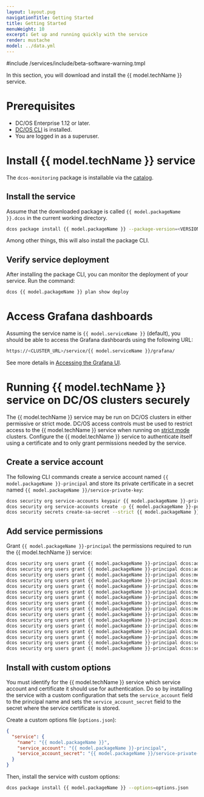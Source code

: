 ```yaml
---
layout: layout.pug
navigationTitle: Getting Started
title: Getting Started
menuWeight: 10
excerpt: Get up and running quickly with the service
render: mustache
model: ../data.yml
---
```


#include /services/include/beta-software-warning.tmpl

In this section, you will download and install the {{ model.techName }} service.

# Prerequisites

- DC/OS Enterprise 1.12 or later.
- [DC/OS CLI](/latest/cli/install/) is installed.
- You are logged in as a superuser.

# Install {{ model.techName }} service

The `dcos-monitoring` package is installable via the [catalog](https://docs.mesosphere.com/1.12/gui/catalog/).

## Install the service

Assume that the downloaded package is called `{{ model.packageName }}.dcos` in the current working directory.

```bash
dcos package install {{ model.packageName }} --package-version=<VERSION>
```

Among other things, this will also install the package CLI.

## Verify service deployment

After installing the package CLI, you can monitor the deployment of your service. Run the command:

```bash
dcos {{ model.packageName }} plan show deploy
```

# Access Grafana dashboards

Assuming the service name is `{{ model.serviceName }}` (default), you should be able to access the Grafana dashboards using the following URL:

```bash
https://<CLUSTER_URL>/service/{{ model.serviceName }}/grafana/
```

See more details in [Accessing the Grafana UI](operations/grafana/ui/).

# Running {{ model.techName }} service on DC/OS clusters securely

The {{ model.techName }} service may be run on DC/OS clusters in either permissive or strict mode.
DC/OS access controls must be used to restrict access to the {{ model.techName }} service when running on [strict mode](https://docs.mesosphere.com/latest/security/ent/#security-modes) clusters.
Configure the {{ model.techName }} service to authenticate itself using a certificate and to only grant permissions needed by the service.

## Create a service account

The following CLI commands create a service account named `{{ model.packageName }}-principal` and store its private certificate in a secret named `{{ model.packageName }}/service-private-key`:

```bash
dcos security org service-accounts keypair {{ model.packageName }}-private-key.pem {{ model.packageName }}-public-key.pem
dcos security org service-accounts create -p {{ model.packageName }}-public-key.pem -d "{{ model.packageName }} service account" {{ model.packageName }}-principal
dcos security secrets create-sa-secret --strict {{ model.packageName }}-private-key.pem {{ model.packageName }}-principal {{ model.packageName }}/service-private-key
```

## Add service permissions

Grant `{{ model.packageName }}-principal` the permissions required to run the {{ model.techName }} service:

```bash
dcos security org users grant {{ model.packageName }}-principal dcos:adminrouter:ops:ca:rw full
dcos security org users grant {{ model.packageName }}-principal dcos:adminrouter:ops:ca:ro full
dcos security org users grant {{ model.packageName }}-principal dcos:mesos:agent:framework:role:slave_public read
dcos security org users grant {{ model.packageName }}-principal dcos:mesos:master:framework:role:{{ model.packageName }}-role create
dcos security org users grant {{ model.packageName }}-principal dcos:mesos:master:framework:role:slave_public read
dcos security org users grant {{ model.packageName }}-principal dcos:mesos:master:framework:role:slave_public/{{ model.packageName }}-role read
dcos security org users grant {{ model.packageName }}-principal dcos:mesos:master:framework:role:slave_public/{{ model.packageName }}-role create
dcos security org users grant {{ model.packageName }}-principal dcos:mesos:master:reservation:principal:{{ model.packageName }}-principal delete
dcos security org users grant {{ model.packageName }}-principal dcos:mesos:master:reservation:role:{{ model.packageName }}-role create
dcos security org users grant {{ model.packageName }}-principal dcos:mesos:master:reservation:role:slave_public/{{ model.packageName }}-role create
dcos security org users grant {{ model.packageName }}-principal dcos:mesos:master:task:user:nobody create
dcos security org users grant {{ model.packageName }}-principal dcos:mesos:master:volume:principal:{{ model.packageName }}-principal delete
dcos security org users grant {{ model.packageName }}-principal dcos:mesos:master:volume:role:{{ model.packageName }}-role create
dcos security org users grant {{ model.packageName }}-principal dcos:mesos:master:volume:role:slave_public/{{ model.packageName }}-role create
dcos security org users grant {{ model.packageName }}-principal dcos:secrets:default:/{{ model.packageName }}/\* full
dcos security org users grant {{ model.packageName }}-principal dcos:secrets:list:default:/{{ model.packageName }} read
```

## Install with custom options

You must identify for the {{ model.techName }} service which service account and certificate it should use for authentication.
Do so by installing the service with a custom configuration that sets the `service_account` field to the principal name and sets the `service_account_secret` field to the secret where the service certificate is stored.

Create a custom options file (`options.json`):

```json
{
  "service": {
    "name": "{{ model.packageName }}",
    "service_account": "{{ model.packageName }}-principal",
    "service_account_secret": "{{ model.packageName }}/service-private-key"
  }
}
```

Then, install the service with custom options:

```bash
dcos package install {{ model.packageName }} --options=options.json
```
